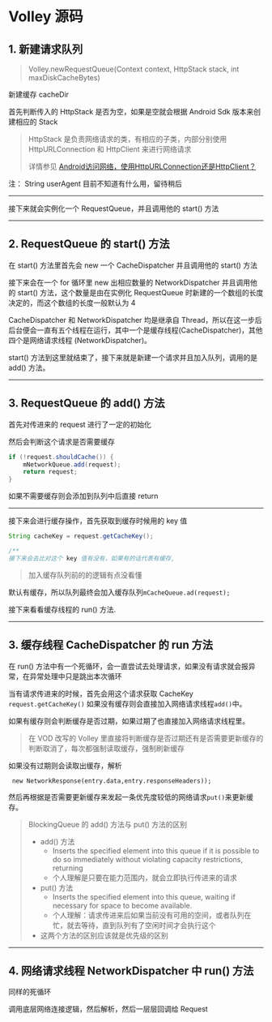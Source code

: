 # Volley 源码 

## 1. 新建请求队列

> Volley.newRequestQueue(Context context, HttpStack stack, int maxDiskCacheBytes)

新建缓存 cacheDir

首先判断传入的 HttpStack 是否为空，如果是空就会根据 Android Sdk 版本来创建相应的 Stack

> HttpStack 是负责网络请求的类，有相应的子类，内部分别使用 HttpURLConnection 和 HttpClient 来进行网络请求
>
> 详情参见 [Android访问网络，使用HttpURLConnection还是HttpClient？](http://blog.csdn.net/guolin_blog/article/details/12452307) 

注： String userAgent 目前不知道有什么用，留待稍后

---

接下来就会实例化一个 RequestQueue，并且调用他的 start() 方法

---

## 2. RequestQueue 的 start() 方法

在 start() 方法里首先会 new 一个 CacheDispatcher 并且调用他的 start() 方法

接下来会在一个 for 循环里 new 出相应数量的 NetworkDispatcher 并且调用他的 start() 方法，这个数量是由在实例化 RequestQueue 时新建的一个数组的长度决定的，而这个数组的长度一般默认为 4

CacheDispatcher 和 NetworkDispatcher 均是继承自 Thread，所以在这一步后后台便会一直有五个线程在运行，其中一个是缓存线程(CacheDispatcher)，其他四个是网络请求线程 (NetworkDispatcher)。

start() 方法到这里就结束了，接下来就是新建一个请求并且加入队列，调用的是 add() 方法。

---

## 3. RequestQueue 的 add() 方法

首先对传进来的 request 进行了一定的初始化

然后会判断这个请求是否需要缓存

```java
if (!request.shouldCache()) {
    mNetworkQueue.add(request);
    return request;
}
```

如果不需要缓存则会添加到队列中后直接 return

---

接下来会进行缓存操作，首先获取到缓存时候用的 key 值

```java
String cacheKey = request.getCacheKey();
```

```java
/**
接下来会去比对这个 key 值有没有，如果有的话代表有缓存,
```

> 加入缓存队列前的的逻辑有点没看懂

默认有缓存，所以队列最终会加入缓存队列```mCacheQueue.ad(request);```

接下来看看缓存线程的 run() 方法.

---

## 3. 缓存线程 CacheDispatcher 的 run 方法

在 run() 方法中有一个死循环，会一直尝试去处理请求，如果没有请求就会报异常，在异常处理中只是跳出本次循环

当有请求传进来的时候，首先会用这个请求获取 CacheKey ```request.getCacheKey()``` 如果没有缓存则会直接加入网络请求线程```add()```中。

如果有缓存则会判断缓存是否过期，如果过期了也直接加入网络请求线程里。

> 在 VOD 改写的 Volley 里直接将判断缓存是否过期还有是否需要更新缓存的判断取消了，每次都强制读取缓存，强制刷新缓存

如果没有过期则会读取出缓存，解析

``` new NetworkResponse(entry.data,entry.responseHeaders));```

然后再根据是否需要更新缓存来发起一条优先度较低的网络请求```put()```来更新缓存。

> BlockingQueue 的 add() 方法与 put() 方法的区别
>
> * add() 方法
>   * Inserts the specified element into this queue if it is possible to do so immediately without violating capacity restrictions, returning
>   * 个人理解是只要在能力范围内，就会立即执行传进来的请求
> * put() 方法
>   * Inserts the specified element into this queue, waiting if necessary for space to become available.
>   * 个人理解：请求传进来后如果当前没有可用的空间，或者队列在忙，就去等待，直到队列有了空闲时间才会执行这个
> * 这两个方法的区别应该就是优先级的区别

---

## 4. 网络请求线程 NetworkDispatcher 中 run() 方法

同样的死循环

调用底层网络连接逻辑，然后解析，然后一层层回调给 Request